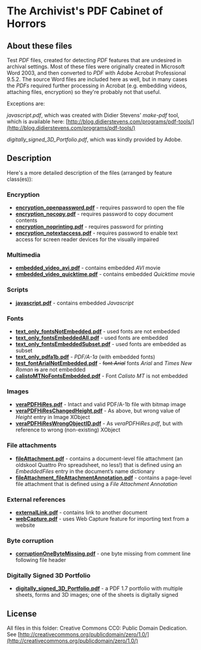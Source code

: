 # The Archivist's PDF Cabinet of Horrors 


## About these files
Test *PDF* files, created for detecting *PDF* features that are undesired in archival settings. Most of these files were originally created in Microsoft Word 2003, and then converted to *PDF* with Adobe Acrobat Professional 9.5.2. The source Word files are included here as well, but in many cases the *PDFs* required further processing in Acrobat (e.g. embedding videos, attaching files, encryption) so they're probably not that useful.

Exceptions are:

*javascript.pdf*, which was created with Didier Stevens' *make-pdf* tool, which is available here: [http://blog.didierstevens.com/programs/pdf-tools/](http://blog.didierstevens.com/programs/pdf-tools/)

*digitally_signed_3D_Portfolio.pdf*, which was kindly provided by Adobe.

## Description
Here's a more detailed description of the files (arranged by feature class(es)):

### Encryption

+ [**encryption_openpassword.pdf**](./encryption_openpassword.pdf?raw=true) - requires password to open the file
+ [**encryption_nocopy.pdf**](./encryption_nocopy.pdf?raw=true) - requires password to copy document contents
+ [**encryption_noprinting.pdf**](./encryption_noprinting.pdf?raw=true) - requires password for printing
+ [**encryption_notextaccess.pdf**](./encryption_notextaccess.pdf?raw=true) - requires password to enable text access for screen reader devices for the visually impaired

### Multimedia

+ [**embedded\_video\_avi.pdf**](./embedded_video_avi.pdf?raw=true) - contains embedded *AVI* movie 
+ [**embedded\_video\_quicktime.pdf**](./embedded_video_quicktime.pdf?raw=true) - contains embedded *Quicktime* movie

### Scripts

+ [**javascript.pdf**](./javascript.pdf?raw=true) - contains embedded *Javascript*

### Fonts

+ [**text\_only\_fontsNotEmbedded.pdf**](./text_only_fontsNotEmbedded.pdf?raw=true) - used fonts are not embedded
+ [**text\_only\_fontsEmbeddedAll.pdf**](./text_only_fontsEmbeddedAll.pdf?raw=true) - used fonts are embedded
+ [**text\_only\_fontsEmbeddedSubset.pdf**](./text_only_fontsEmbeddedSubset.pdf?raw=true) - used fonts are embedded as subset
+ [**text\_only\_pdfa1b.pdf**](./text_only_pdfa1b.pdf?raw=true) - *PDF/A-1a* (with embedded fonts)
+ [**test\_fontArialNotEmbedded.pdf**](./test_fontArialNotEmbedded.pdf?raw=true) - <del>font *Arial*</del> fonts *Arial* and *Times New Roman*  <del>is</del> are not embedded
+ [**calistoMTNoFontsEmbedded.pdf**](./calistoMTNoFontsEmbedded.pdf?raw=true) - Font *Calisto MT* is not embedded

### Images

+ [**veraPDFHiRes.pdf**](./veraPDFHiRes.pdf?raw=true) - Intact and valid PDF/A-1b file with bitmap image
+ [**veraPDFHiResChangedHeight.pdf**](./veraPDFHiResChangedHeight.pdf?raw=true) - As above, but wrong value of *Height*  entry in Image XObject 
+ [**veraPDFHiResWrongObjectID.pdf**](./veraPDFHiResWrongObjectID.pdf?raw=true) - As *veraPDFHiRes.pdf*, but with reference to wrong (non-existing) XObject

### File attachments

+ [**fileAttachment.pdf**](./fileAttachment.pdf?raw=true) - contains a document-level file attachment (an oldskool Quattro Pro spreadsheet, no less!) that is defined using an *EmbeddedFiles* entry in the document’s name dictionary
+ [**fileAttachment_fileAttachmentAnnotation.pdf**](./fileAttachment_fileAttachmentAnnotation.pdf?raw=true) - contains a page-level file attachment that is defined using a *File Attachment Annotation*

### External references

+ [**externalLink.pdf**](./externalLink.pdf?raw=true) - contains link to another document
+ [**webCapture.pdf**](./webCapture.pdf?raw=true) - uses  Web Capture feature for importing text from a website

### Byte corruption

+ [**corruptionOneByteMissing.pdf**](./corruptionOneByteMissing.pdf?raw=true) - one byte missing from comment line following file header
 
### Digitally Signed 3D Portfolio

+ [**digitally_signed_3D_Portfolio.pdf**](./digitally_signed_3D_Portfolio.pdf?raw=true) - a PDF 1.7 portfolio with multiple sheets, forms and 3D images; one of the sheets is digitally signed

## License
All files in this folder: Creative Commons CC0: Public Domain Dedication. See [http://creativecommons.org/publicdomain/zero/1.0/](http://creativecommons.org/publicdomain/zero/1.0/)


